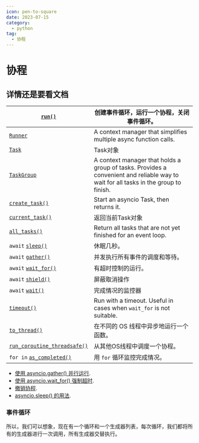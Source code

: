 ```yaml
---
icon: pen-to-square
date: 2023-07-15
category:
  - python
tag:
  - 协程
---
```


# 协程

## 详情还是要看文档

| [`run()`](https://docs.python.org/zh-cn/3/library/asyncio-runner.html#asyncio.run) | 创建事件循环，运行一个协程，关闭事件循环。                   |
| ------------------------------------------------------------ | ------------------------------------------------------------ |
| [`Runner`](https://docs.python.org/zh-cn/3/library/asyncio-runner.html#asyncio.Runner) | A context manager that simplifies multiple async function calls. |
| [`Task`](https://docs.python.org/zh-cn/3/library/asyncio-task.html#asyncio.Task) | Task对象                                                     |
| [`TaskGroup`](https://docs.python.org/zh-cn/3/library/asyncio-task.html#asyncio.TaskGroup) | A context manager that holds a group of tasks. Provides a convenient and reliable way to wait for all tasks in the group to finish. |
| [`create_task()`](https://docs.python.org/zh-cn/3/library/asyncio-task.html#asyncio.create_task) | Start an asyncio Task, then returns it.                      |
| [`current_task()`](https://docs.python.org/zh-cn/3/library/asyncio-task.html#asyncio.current_task) | 返回当前Task对象                                             |
| [`all_tasks()`](https://docs.python.org/zh-cn/3/library/asyncio-task.html#asyncio.all_tasks) | Return all tasks that are not yet finished for an event loop. |
| `await` [`sleep()`](https://docs.python.org/zh-cn/3/library/asyncio-task.html#asyncio.sleep) | 休眠几秒。                                                   |
| `await` [`gather()`](https://docs.python.org/zh-cn/3/library/asyncio-task.html#asyncio.gather) | 并发执行所有事件的调度和等待。                               |
| `await` [`wait_for()`](https://docs.python.org/zh-cn/3/library/asyncio-task.html#asyncio.wait_for) | 有超时控制的运行。                                           |
| `await` [`shield()`](https://docs.python.org/zh-cn/3/library/asyncio-task.html#asyncio.shield) | 屏蔽取消操作                                                 |
| `await` [`wait()`](https://docs.python.org/zh-cn/3/library/asyncio-task.html#asyncio.wait) | 完成情况的监控器                                             |
| [`timeout()`](https://docs.python.org/zh-cn/3/library/asyncio-task.html#asyncio.timeout) | Run with a timeout. Useful in cases when `wait_for` is not suitable. |
| [`to_thread()`](https://docs.python.org/zh-cn/3/library/asyncio-task.html#asyncio.to_thread) | 在不同的 OS 线程中异步地运行一个函数。                       |
| [`run_coroutine_threadsafe()`](https://docs.python.org/zh-cn/3/library/asyncio-task.html#asyncio.run_coroutine_threadsafe) | 从其他OS线程中调度一个协程。                                 |
| `for in` [`as_completed()`](https://docs.python.org/zh-cn/3/library/asyncio-task.html#asyncio.as_completed) | 用 `for` 循环监控完成情况。                                  |

- [使用 asyncio.gather() 并行运行](https://docs.python.org/zh-cn/3/library/asyncio-task.html#asyncio-example-gather).
- [使用 asyncio.wait_for() 强制超时](https://docs.python.org/zh-cn/3/library/asyncio-task.html#asyncio-example-waitfor).
- [撤销协程](https://docs.python.org/zh-cn/3/library/asyncio-task.html#asyncio-example-task-cancel).
- [asyncio.sleep() 的用法](https://docs.python.org/zh-cn/3/library/asyncio-task.html#asyncio-example-sleep).

### 事件循环

所以，我们可以想象，现在有一个循环和一个生成器列表，每次循环，我们都将所有的生成器进行一次调用，所有生成器交替执行。